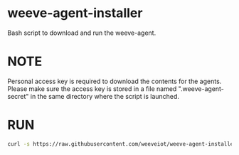 # weeve-agent-installer

Bash script to download and run the weeve-agent.

# NOTE

Personal access key is required to download the contents for the agents.
Please make sure the access key is stored in a file named ".weeve-agent-secret" in the same directory where the script is launched.

# RUN

```bash
curl -s https://raw.githubusercontent.com/weeveiot/weeve-agent-installer/<branch>/weeve-agent-installer.sh | bash -s NodeName=<name of the node>

```
